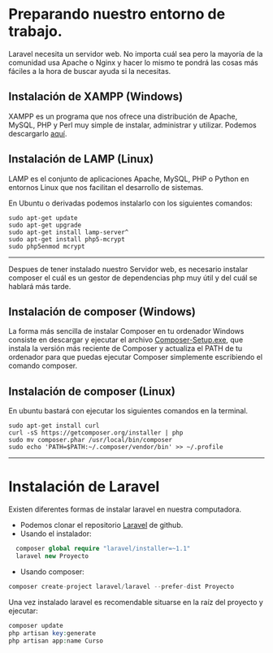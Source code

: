 # Preparando nuestro entorno de trabajo.

Laravel necesita un servidor web. No importa cuál sea pero la mayoría de la comunidad usa Apache o Nginx y hacer lo mismo te pondrá las cosas más fáciles a la hora de buscar ayuda si la necesitas.

## Instalación de XAMPP (Windows)
XAMPP es un programa que nos ofrece una distribución de Apache, MySQL, PHP y Perl muy simple de instalar, administrar y utilizar.
Podemos descargarlo  [aquí](https://www.apachefriends.org/es/download.html).

## Instalación de LAMP (Linux)
LAMP es el conjunto de aplicaciones Apache, MySQL, PHP o Python en entornos Linux que nos facilitan el desarrollo de sistemas.

En Ubuntu o derivadas podemos instalarlo con los siguientes comandos:

```shell
sudo apt-get update
sudo apt-get upgrade
sudo apt-get install lamp-server^
sudo apt-get install php5-mcrypt
sudo php5enmod mcrypt
```
----
Despues de tener instalado nuestro Servidor web, es necesario instalar composer el cuál es un gestor de dependencias php muy útil y del cuál se hablará más tarde. 
## Instalación de composer (Windows)
La forma más sencilla de instalar Composer en tu ordenador Windows consiste en descargar y ejecutar el archivo [Composer-Setup.exe](https://getcomposer.org/Composer-Setup.exe), que instala la versión más reciente de Composer y actualiza el PATH de tu ordenador para que puedas ejecutar Composer simplemente escribiendo el comando composer.

## Instalación de composer (Linux)
En ubuntu bastará con ejecutar los siguientes comandos en la terminal.
```
sudo apt-get install curl
curl -sS https://getcomposer.org/installer | php
sudo mv composer.phar /usr/local/bin/composer
sudo echo 'PATH=$PATH:~/.composer/vendor/bin' >> ~/.profile
```
---
# Instalación de Laravel 

Existen diferentes formas de instalar laravel en nuestra computadora.
* Podemos clonar el repositorio
 [Laravel](https://github.com/laravel/laravel) de github. 
* Usando el instalador:
```php
  composer global require "laravel/installer=~1.1"
  laravel new Proyecto
```
* Usando composer:
```php
composer create-project laravel/laravel --prefer-dist Proyecto
```
Una vez instalado laravel es recomendable situarse en la raíz del proyecto y ejecutar: 
```php
composer update
php artisan key:generate
php artisan app:name Curso
```

